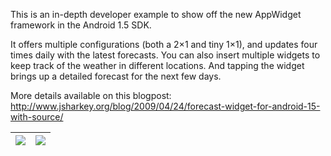 This is an in-depth developer example to show off the new AppWidget framework in the Android 1.5 SDK.

It offers multiple configurations (both a 2×1 and tiny 1×1), and updates four times daily with the latest forecasts. You can also insert multiple widgets to keep track of the weather in different locations. And tapping the widget brings up a detailed forecast for the next few days.

More details available on this blogpost:
http://www.jsharkey.org/blog/2009/04/24/forecast-widget-for-android-15-with-source/

| <img src='http://www.jsharkey.org/downloads/wx01.png' /> | <img src='http://www.jsharkey.org/downloads/wx02.png' /> |
|:---------------------------------------------------------|:---------------------------------------------------------|